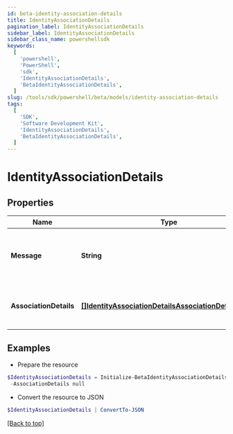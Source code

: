 ```yaml
---
id: beta-identity-association-details
title: IdentityAssociationDetails
pagination_label: IdentityAssociationDetails
sidebar_label: IdentityAssociationDetails
sidebar_class_name: powershellsdk
keywords:
  [
    'powershell',
    'PowerShell',
    'sdk',
    'IdentityAssociationDetails',
    'BetaIdentityAssociationDetails',
  ]
slug: /tools/sdk/powershell/beta/models/identity-association-details
tags:
  [
    'SDK',
    'Software Development Kit',
    'IdentityAssociationDetails',
    'BetaIdentityAssociationDetails',
  ]
---
```


# IdentityAssociationDetails

## Properties

| Name | Type | Description | Notes |
| --- | --- | --- | --- |
| **Message** | **String** | any additional context information of the http call result | [optional] |
| **AssociationDetails** | [**[]IdentityAssociationDetailsAssociationDetailsInner**](identity-association-details-association-details-inner) | list of all the resource associations for the identity | [optional] |

## Examples

- Prepare the resource

```powershell
$IdentityAssociationDetails = Initialize-BetaIdentityAssociationDetails  -Message Identity cannot be deleted as it is owner of following resources `
 -AssociationDetails null
```

- Convert the resource to JSON

```powershell
$IdentityAssociationDetails | ConvertTo-JSON
```

[[Back to top]](#)

